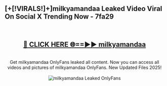 <h2>[+[!VIRALS!]+]milkyamandaa Leaked Video Viral On Social X Trending Now - 7fa29</h2>
<br>
<div align="center">
<h2><a href="https://libra.edu.pl?milkyamandaa" rel="nofollow">🔴 CLICK HERE 🌐==►► milkyamandaa</a></h2>
<br>
Get milkyamandaa OnlyFans leaked all content. Now you can access all videos and pictures of milkyamandaa OnlyFans. New Updated Files 2025!
<br>
<br>
<a href="https://libra.edu.pl?milkyamandaa" rel="nofollow" data-target="animated-image.originalLink"><img src="https://i.ibb.co.com/WyWwxjT/player-gif2.gif" alt="milkyamandaa Leaked OnlyFans" style="max-width: 100%; display: inline-block;" data-target="animated-image.originalImage"></a>
</div>
<br>